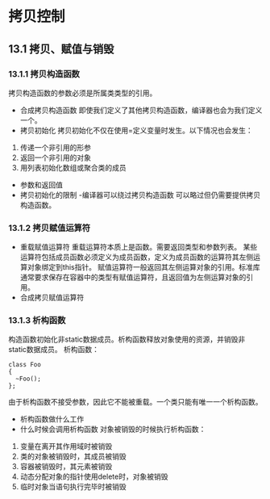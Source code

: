# 拷贝控制
## 13.1 拷贝、赋值与销毁
### 13.1.1 拷贝构造函数
拷贝构造函数的参数必须是所属类类型的引用。
- 合成拷贝构造函数
即使我们定义了其他拷贝构造函数，编译器也会为我们定义一个。
- 拷贝初始化
拷贝初始化不仅在使用=定义变量时发生。以下情况也会发生：
1. 传递一个非引用的形参
2. 返回一个非引用的对象
3. 用列表初始化数组或聚合类的成员
- 参数和返回值
- 拷贝初始化的限制
-编译器可以绕过拷贝构造函数
可以略过但仍需要提供拷贝构造函数。
### 13.1.2 拷贝赋值运算符
- 重载赋值运算符
重载运算符本质上是函数。需要返回类型和参数列表。
某些运算符包括成员函数必须定义为成员函数，定义为成员函数的运算符其左侧运算对象绑定到this指针。
赋值运算符一般返回其左侧运算对象的引用。标准库通常要求保存在容器中的类型有赋值运算符，且返回值为左侧运算对象的引用。
- 合成拷贝赋值运算符
### 13.1.3 析构函数
构造函数初始化非static数据成员。析构函数释放对象使用的资源，并销毁非static数据成员。
析构函数：
```
class Foo
{
  ~Foo();
};
```
由于析构函数不接受参数，因此它不能被重载。一个类只能有唯一一个析构函数。
- 析构函数做什么工作
- 什么时候会调用析构函数
对象被销毁的时候执行析构函数：
1. 变量在离开其作用域时被销毁
2. 类的对象被销毁时，其成员被销毁
3. 容器被销毁时，其元素被销毁
4. 动态分配对象的指针使用delete时，对象被销毁
5. 临时对象当语句执行完毕时被销毁
